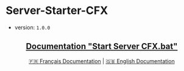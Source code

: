 # Server-Starter-CFX

- version: ``1.0.0``

<h2 align='center'>
  <a href='./Start%20Server%20CFX.bat'>Documentation "Start Server CFX.bat"</a>
</h2>

<div align='center'>

  [:fr: Français Documentation](./documentation_fr.md) | [:uk: English Documentation](./documentation_en.md)
</div>
